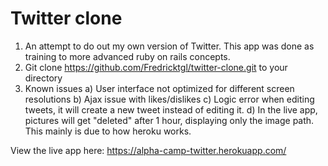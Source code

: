 # Twitter clone

1) An attempt to do out my own version of Twitter. This app was done as training to more advanced ruby on rails concepts.
2) Git clone https://github.com/Fredricktgl/twitter-clone.git to your directory
3) Known issues
  a) User interface not optimized for different screen resolutions
  b) Ajax issue with likes/dislikes
  c) Logic error when editing tweets, it will create a new tweet instead of editing it.
  d) In the live app, pictures will get "deleted" after 1 hour, displaying only the image path. This mainly is due to how     heroku works.
  
View the live app here: https://alpha-camp-twitter.herokuapp.com/
